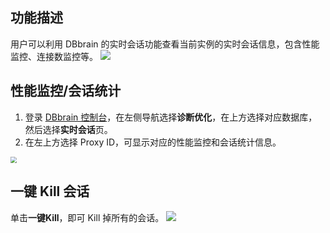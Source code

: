 ## 功能描述

用户可以利用 DBbrain 的实时会话功能查看当前实例的实时会话信息，包含性能监控、连接数监控等。
![](https://qcloudimg.tencent-cloud.cn/raw/0cfa0661eb510e34704987773664de41.png)

## 性能监控/会话统计

1. 登录 [DBbrain 控制台](https://console.cloud.tencent.com/dbbrain/session)，在左侧导航选择**诊断优化**，在上方选择对应数据库，然后选择**实时会话**页。
2. 在左上方选择 Proxy ID，可显示对应的性能监控和会话统计信息。<br>
<img src="https://qcloudimg.tencent-cloud.cn/raw/0c6e67a6238824e14d97c4493304e19e.png" style="zoom:65%;" />

## 一键 Kill 会话

单击**一键Kill**，即可 Kill 掉所有的会话。
![](https://main.qcloudimg.com/raw/5f805cc97bb838e066a1b8459e89d594.png)

